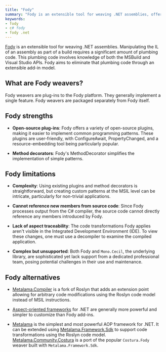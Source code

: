 ```yaml
---
title: "Fody"
summary: "Fody is an extensible tool for weaving .NET assemblies, offering open-source plugins and method decorators but has limitations in complexity and traceability."
keywords:
- fody
- c# fody
- fody .net
---
```


[Fody](https://github.com/Fody/Fody) is an extensible tool for weaving .NET assemblies. Manipulating the IL of an
assembly as part of a build requires a significant amount of plumbing code. This plumbing code involves knowledge of
both the MSBuild and Visual Studio APIs. Fody aims to eliminate that plumbing code through an extensible add-in model.

## What are Fody weavers?

Fody weavers are plug-ins to the Fody platform. They generally implement a single feature. Fody weavers are packaged
separately from Fody itself.

## Fody strengths

- **Open-source plug-ins**: Fody offers a variety of open-source plugins, making it easier to implement common
  programming patterns. These plugins are user-friendly, with ConfigureAwait, PropertyChanged, and a resource-embedding
  tool being particularly popular.

- **Method decorators**: Fody's MethodDecorator simplifies the implementation of simple patterns.

## Fody limitations

- **Complexity**: Using existing plugins and method decorators is straightforward, but creating custom patterns at the
  MSIL level can be intricate, particularly for non-trivial applications.

- **Cannot reference new members from source code**: Since Fody processes output from the C# compiler, the source code
  cannot directly reference any members introduced by Fody.

- **Lack of aspect traceability**: The code transformations Fody applies aren't visible in the Integrated Development
  Environment (IDE). To view these changes, one must use a decompiler to examine the compiled application.

- **Complex but unsupported**: Both Fody and `Mono.Cecil`, the underlying library, are sophisticated yet lack support
  from a dedicated professional team, posing potential challenges in their use and maintenance.

## Fody alternatives

- [Metalama.Compiler](https://github.com/postsharp/Metalama.Compiler) is a fork of Roslyn that adds an extension point
  allowing for arbitrary code modifications using the Roslyn code model instead of MSIL instructions.

- [Aspect-oriented frameworks](aspect-oriented-programming) for .NET are generally more powerful and simpler to
  customize than Fody add-ins.

- [Metalama](/metalama) is the simplest and most powerful AOP framework for .NET. It can be extended
  using [Metalama.Framework.Sdk](https://doc.postsharp.net/metalama/conceptual/sdk) to support code transformations
  using the Roslyn code
  model. [Metalama.Community.Costura](https://github.com/postsharp/Metalama.Community/tree/release/2024.2/src/Metalama.Community.Costura)
  is a port of the popular `Costura.Fody` weaver built with `Metalama.Framework.Sdk`.
